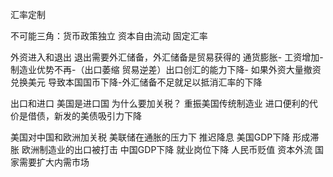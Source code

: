 汇率定制

不可能三角：货币政策独立 资本自由流动  固定汇率




外资进入和退出
退出需要外汇储备，外汇储备是贸易获得的
通货膨胀- 工资增加-制造业优势不再-（出口萎缩 贸易逆差）出口创汇的能力下降-
如果外资大量撤资 兑换美元 导致本国国币下降-外汇储备不足就足以抵消汇率的下降

出口和进口
美国是进口国 为什么要加关税？
重振美国传统制造业
进口便利的代价是借债，新发的美债吸引力下降

美国对中国和欧洲加关税
美联储在通胀的压力下 推迟降息 美国GDP下降 形成滞胀
欧洲制造业的出口被打击
中国GDP下降 就业岗位下降 人民币贬值 资本外流
国家需要扩大内需市场